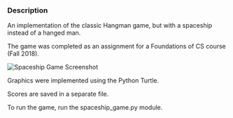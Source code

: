 ### Description
An implementation of the classic Hangman game, but with a spaceship instead of a hanged man.

The game was completed as an assignment for a Foundations of CS course (Fall 2018).

![Spaceship Game Screenshot](https://github.com/kimclar/spaceship-game/blob/master/spaceship_game_example.PNG)

Graphics were implemented using the Python Turtle.

Scores are saved in a separate file.

To run the game, run the spaceship_game.py module.
